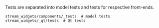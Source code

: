 Tests are separated into model tests and tests for respective front-ends.

```
stream_widgets/components/_tests  # model tests
stream_widgets/_qt/tests  # Qt tests
```
